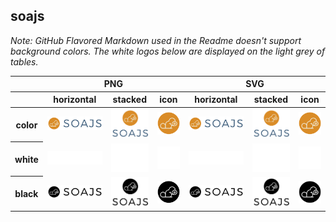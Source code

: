 ## soajs

*Note: GitHub Flavored Markdown used in the Readme doesn't support background colors. The white logos below are displayed on the light grey of tables.*

<table class="logos-table">
	<thead>
		<tr>
			<th></th>
			<th colspan="3">PNG</th>
			<th colspan="3">SVG</th>
		</tr>
		<tr>
			<th></th>
			<th>horizontal</th>
			<th>stacked</th>
			<th>icon</th>
			<th>horizontal</th>
			<th>stacked</th>
			<th>icon</th>
		</tr>
	</thead>	
    <tbody>
		<tr>
			<th>color</th>
			<td><a href="horizontal/color/soajs-horizontal-color.png" download><img src="horizontal/color/soajs-horizontal-color.png" width="200"></a></td>
			<td><a href="stacked/color/soajs-stacked-color.png" download><img src="stacked/color/soajs-stacked-color.png" width="95"></a></td>
			<td><a href="icon/color/soajs-icon-color.png" download><img src="icon/color/soajs-icon-color.png" width="75"></a></td>
			<td><a href="horizontal/color/soajs-horizontal-color.svg" download><img src="horizontal/color/soajs-horizontal-color.svg" width="200"></a></td>
			<td><a href="stacked/color/soajs-stacked-color.svg" download><img src="stacked/color/soajs-stacked-color.svg" width="95"></a></td>
			<td><a href="icon/color/soajs-icon-color.png" download><img src="icon/color/soajs-icon-color.png" width="75"></a></td>
		</tr>
		<tr>
			<th>white</th>
			<td><a href="horizontal/white/soajs-horizontal-white.png" download><img src="horizontal/white/soajs-horizontal-white.png" width="200"></a></td>
			<td><a href="stacked/white/soajs-stacked-white.png" download><img src="stacked/white/soajs-stacked-white.png" width="95"></a></td>
			<td><a href="icon/white/soajs-icon-white.png" download><img src="icon/white/soajs-icon-white.png" width="75"></a></td>
			<td><a href="horizontal/white/soajs-horizontal-white.svg" download><img src="horizontal/white/soajs-horizontal-white.svg" width="200"></a></td>
			<td><a href="stacked/white/soajs-stacked-white.svg" download><img src="stacked/white/soajs-stacked-white.svg" width="95"></a></td>
			<td><a href="icon/white/soajs-icon-white.svg" download><img src="icon/white/soajs-icon-white.svg" width="75"></a></td>
		</tr>
		<tr>
			<th>black</th>
			<td><a href="horizontal/black/soajs-horizontal-black.png" download><img src="horizontal/black/soajs-horizontal-black.png" width="200"></a></td>
			<td><a href="stacked/black/soajs-stacked-black.png" download><img src="stacked/black/soajs-stacked-black.png" width="95"></a></td>
			<td><a href="icon/black/soajs-icon-black.png" download><img src="icon/black/soajs-icon-black.png" width="75"></a></td>
			<td><a href="horizontal/black/soajs-horizontal-black.svg" download><img src="horizontal/black/soajs-horizontal-black.svg" width="200"></a></td>
			<td><a href="stacked/black/soajs-stacked-black.svg" download><img src="stacked/black/soajs-stacked-black.svg" width="95"></a></td>
			<td><a href="icon/black/soajs-icon-black.svg" download><img src="icon/black/soajs-icon-black.svg" width="75"></a></td>
		</tr>
	</tbody>	
</table>


